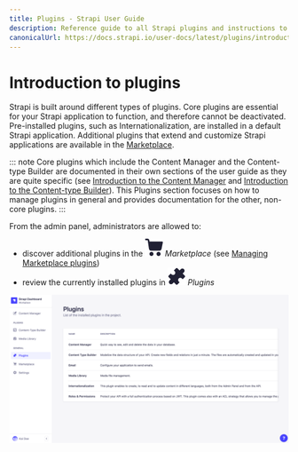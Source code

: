 ```yaml
---
title: Plugins - Strapi User Guide
description: Reference guide to all Strapi plugins and instructions to use these plugins.
canonicalUrl: https://docs.strapi.io/user-docs/latest/plugins/introduction-to-plugins.html
---
```


# Introduction to plugins

Strapi is built around different types of plugins. Core plugins are essential for your Strapi application to function, and therefore cannot be deactivated. Pre-installed plugins, such as Internationalization, are installed in a default Strapi application. Additional plugins that extend and customize Strapi applications are available in the [Marketplace](../plugins/installing-plugins-via-marketplace.md).

::: note
Core plugins which include the Content Manager and the Content-type Builder are documented in their own sections of the user guide as they are quite specific (see [Introduction to the Content Manager](../content-manager/introduction-to-content-manager.md) and [Introduction to the Content-type Builder](../content-types-builder/introduction-to-content-types-builder.md)). This Plugins section focuses on how to manage plugins in general and provides documentation for the other, non-core plugins.
:::

 From the admin panel, administrators are allowed to:

- discover additional plugins in the ![Marketplace icon](../assets/icons/marketplace.svg) _Marketplace_ (see [Managing Marketplace plugins](/user-docs/latest/plugins/installing-plugins-via-marketplace.md))
- review the currently installed plugins in ![Plugins icon](../assets/icons/plugins.svg) _Plugins_

![Plugins settings](../assets/plugins/plugins-settings.png)
